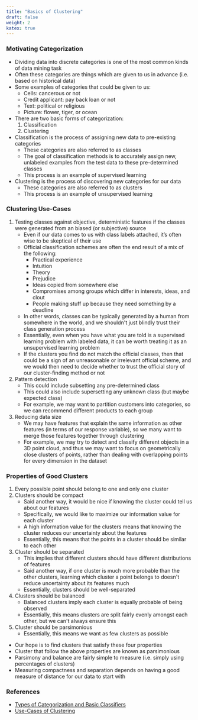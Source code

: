 ```yaml
---
title: "Basics of Clustering"
draft: false
weight: 2
katex: true
---
```


### Motivating Categorization
- Dividing data into discrete categories is one of the most common kinds of data mining task
- Often these categories are things which are given to us in advance (i.e. based on historical data)
- Some examples of categories that could be given to us:
	- Cells: cancerous or not
	- Credit applicant: pay back loan or not
	- Text: political or religious
	- Picture: flower, tiger, or ocean
- There are two basic forms of categorization:
	1. Classification
	2. Clustering
- Classification is the process of assigning new data to pre-existing categories
	- These categories are also referred to as classes
	- The goal of classification methods is to accurately assign new, unlabeled examples from the test data to these pre-determined classes
	- This process is an example of supervised learning
- Clustering is the process of discovering new categories for our data
	- These categories are also referred to as clusters
	- This process is an example of unsupervised learning

### Clustering Use-Cases
1. Testing classes against objective, deterministic features if the classes were generated from an biased (or subjective) source
	- Even if our data comes to us with class labels attached, it’s often wise to be skeptical of their use
	- Official classification schemes are often the end result of a mix of the following:
		- Practical experience
		- Intuition
		- Theory
		- Prejudice
		- Ideas copied from somewhere else
		- Compromises among groups which differ in interests, ideas, and clout
		- People making stuff up because they need something by a deadline
	- In other words, classes can be typically generated by a human from somewhere in the world, and we shouldn't just blindly trust their class generation process
	- Essentially, even when you have what you are told is a supervised learning problem with labeled data, it can be worth treating it as an unsupervised learning problem
	- If the clusters you find do not match the official classes, then that could be a sign of an unreasonable or irrelevant official scheme, and we would then need to decide whether to trust the official story of our cluster-finding method or not
2. Pattern detection
	- This could include subsetting any pre-determined class
	- This could also include supersetting any unknown class (but maybe expected class)
	- For example, we may want to partition customers into categories, so we can recommend different products to each group
3. Reducing data size
	- We may have features that explain the same information as other features (in terms of our response variable), so we many want to merge those features together through clustering
	- For example, we may try to detect and classify different objects in a 3D point cloud, and thus we may want to focus on geometrically close clusters of points, rather than dealing with overlapping points for every dimension in the dataset

### Properties of Good Clusters
1. Every possible point should belong to one and only one cluster
2. Clusters should be compact
	- Said another way, it would be nice if knowing the cluster could tell us about our features
	- Specifically, we would like to maximize our information value for each cluster
	- A high information value for the clusters means that knowing the cluster reduces our uncertainty about the features
	- Essentially, this means that the points in a cluster should be similar to each other
3. Cluster should be separated
	- This implies that different clusters should have different distributions of features
	- Said another way, if one cluster is much more probable than the other clusters, learning which cluster a point belongs to doesn't reduce uncertainty about its features much
	- Essentially, clusters should be well-separated
4. Clusters should be balanced
	- Balanced clusters imply each cluster is equally probable of being observed
	- Essentially, this means clusters are split fairly evenly amongst each other, but we can't always ensure this
5. Cluster should be parsimonious
	- Essentially, this means we want as few clusters as possible
- Our hope is to find clusters that satisfy these four properties
- Cluster that follow the above properties are known as parsimonious
- Parsimony and balance are fairly simple to measure (i.e. simply using percentages of clusters)
- Measuring compactness and separation depends on having a good measure of distance for our data to start with

### References
- [Types of Categorization and Basic Classifiers](https://www.stat.cmu.edu/~cshalizi/350/2008/lectures/07/lecture-07.pdf)
- [Use-Cases of Clustering](https://www.quora.com/What-are-some-use-cases-of-clustering-in-machine-learning)
